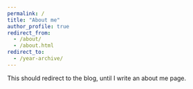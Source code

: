 ```yaml
---
permalink: /
title: "About me"
author_profile: true
redirect_from: 
  - /about/
  - /about.html
redirect_to:
  - /year-archive/
---
```


This should redirect to the blog, until I write an about me page.

